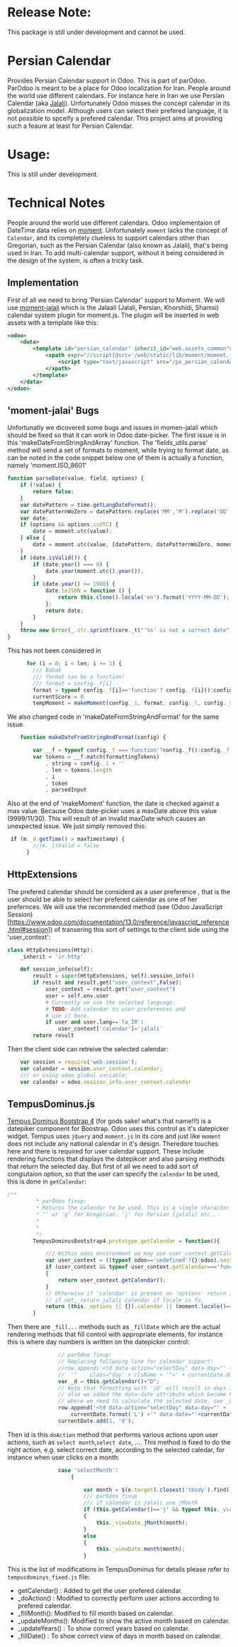 Release Note:
============
This package is still under development and cannot be used.

Persian Calendar
================
Provides Persian Calendar support in Odoo.
This is part of parOdoo. ParOdoo is meant to be a place for Odoo localization for Iran.
People around the world use different calendars. For instance here in Iran we use Persian Calendar (aka [Jalali](https://en.wikipedia.org/wiki/Jalali_calendar)). Unfortunately Odoo misses the concept calendar in its globalization model. Although users can select their prefered language, it is not possible to spceify a prefered calendar. This project aims at providing such a feaure at least for Persian Calendar.


Usage:
=====
This is still under development.

Technical Notes
===============
People around the world use different calendars. Odoo implementaion of DateTime data relies on [moment](https://github.com/moment/moment). Unfortunately `moment` lacks the concept of `Calendar`,  and its completely clueless to support calendars other than Gregorian, such as the Persian Calendar (also known as Jalali), that's being used in Iran.
To add multi-calendar support, without it being considered in the design of the system, is often a tricky task. 

## Implementation
First of all we need to bring 'Persian Calendar' support to Moment. We will use [moment-jalali](https://github.com/jalaali/moment-jalaali) which is the Jalaali (Jalali, Persian, Khorshidi, Shamsi) calendar system plugin for moment.js. The plugin will be inserted in web assets with a template like this:

```xml
<odoo>
    <data>
        <template id="persian_calendar" inherit_id="web.assets_common">
            <xpath expr="//script[@src='/web/static/lib/moment/moment.js']" position="after">
            	<script type="text/javascript" src="/po_persian_calendar/static/src/js/moment-jalaali.js"></script>
            </xpath>
        </template>
    </data>
</odoo>
```


## 'moment-jalai' Bugs
Unfortunatly we dicovered some bugs and issues in momen-jalali which should be fixed so that it can work in Odoo date-picker.
The first issue is in this 'makeDateFromStringAndArray' function. The 'fields_utils.parse' method will send a set of formats to moment, while trying to format date, as can be noted in the code snippet below one of them is actually a function, namely 'moment.ISO_8601'
```js
function parseDate(value, field, options) {
    if (!value) {
        return false;
    }
    var datePattern = time.getLangDateFormat();
    var datePatternWoZero = datePattern.replace('MM','M').replace('DD','D');
    var date;
    if (options && options.isUTC) {
        date = moment.utc(value);
    } else {
        date = moment.utc(value, [datePattern, datePatternWoZero, moment.ISO_8601]);
    }
    if (date.isValid()) {
        if (date.year() === 0) {
            date.year(moment.utc().year());
        }
        if (date.year() >= 1900) {
            date.toJSON = function () {
                return this.clone().locale('en').format('YYYY-MM-DD');
            };
            return date;
        }
    }
    throw new Error(_.str.sprintf(core._t("'%s' is not a correct date"), value));
}

```

This has not been considered in 

```js
      for (i = 0; i < len; i += 1) {
        /// Babak
        /// format can be a function!
        /// format = config._f[i]
        format = typeof config._f[i]=='function'? config._f[i]():config._f[i];
        currentScore = 0
        tempMoment = makeMoment(config._i, format, config._l, config._strict, utc)

```

We also changed code in 'makeDateFromStringAndFormat' for the same issue.

```js
    function makeDateFromStringAndFormat(config) {

        var __f = typeof config._f ==='function'?config._f():config._f;
        var tokens = __f.match(formattingTokens)
            , string = config._i + ''
            , len = tokens.length
            , i
            , token
            , parsedInput
```

Also at the end of 'makeMoment' function, the date is checked against a max value. Because Odoo date-picker uses a maxDate above this value (9999/11/30). This will result of an invalid maxDate which causes an unexpected issue. We just simply removed this:

```js
 if (m._d.getTime() > maxTimestamp) {
        //jm._isValid = false
      }
```

## HttpExtensions
The prefered calendar should be considerd as a user preference , that is the user should be able to select her prefered calendar as one of her prefernces. We will use the recommended method (see (Odoo JavaScript Session)[https://www.odoo.com/documentation/13.0/reference/javascript_reference.html#session]) of transering this sort of settings to the client side using the 'user_context':

```py
class HttpExtensions(Http):
    _inherit = 'ir.http'

    def session_info(self):
        result = super(HttpExtensions, self).session_info()
        if result and result.get("user_context",False):
            user_context = result.get("user_context")
            user = self.env.user
            # Currently we use the selected language.
            # TODO: Add calendar to user preferences and
            # use it here.
            if user and user.lang=='fa_IR':
                user_context['calendar']='jalali'
        return result
```
Then the client side can retreive the selected calendar:

```js
    var session = require('web.session');
    var calendar = session.user_context.calendar;
    /// or using odoo global variable:
    var calendar = odoo.session_info.user_context.calendar
```
## TempusDominus.js
[Tempus Dominus Bootstrap 4](https://github.com/tempusdominus/bootstrap-4) (for gods sake! what's that name!!!) is a datepiker component for Boostrap. Odoo uses this control as it's datepicker widget. Tempus uses `jQuery` and `moment.js` in its core and just like `moment` does not include any national calendar in it's design. Theredore touches here and there is required for user calendar support. These include rendering functions that displays the datepikcer and also parsing methods that return the selected day. But first of all we need to add sort of congiutaion option, so that the user can specify the `calendar` to be used, this is done in `getCalendar`:
```js
/**
         * parOdoo fixup: 
         * Returns the calendar to be used. This is a single character such as
         * '' or 'g' for Gregorian. 'j' for Persian (jalali) etc...
         * 
         * 
         */
        TempusDominusBootstrap4.prototype.getCalendar = function(){

            /// Within odoo environment we may use user_context.getCalendar
            var user_context = ((typeof odoo=='undefined'?{}:odoo).session_info ||{}).user_context;
            if (user_context && typeof user_context.getCalendar==='function')
            {
                return user_context.getCalendar();
            }
            // Otherwise if 'calendar' is present on 'options' return it
            // if not, return jalali calendar if locale is fa.
            return (this._options || {}).calendar || (moment.locale()=='fa'?'j':'');
        }
```
Then there are `_fill...` methods such as `_fillDate` which are the actual rendering methods that fill control with appropriate elements, for instance this is where day numbers is written on the datepicker control:
```js
                // parOdoo fixup:
                // Replacing follwoing line for calendar support:
                //row.append('<td data-action="selectDay" data-day="' + currentDate.format('L') +
                //  '"    class="day' + clsName + '">' + currentDate.date() + '</td>');
                var _d = this.getCalendar()+"D";
                // Note that formatting with 'jD' will result in days in Persian Calendar.
                // also we added the data-date attribute which become handy in click events
                // where we need to calculate the selected date. see _doAction.
                row.append('<td data-action="selectDay" data-day="' + 
                    currentDate.format('L') +'" data-date="'+currentDate.format("YYYY-MM-DD") +'" class="day' + clsName + '">' + currentDate.format(_d) + '</td>');
                currentDate.add(1, 'd');

```
Then id is this `doAction` method that performs various actions upon user actions, such as `select month`,`select date`, .... This method is fixed to do the right action, e.g. select correct date, according to the selected caledar, for instance when user clicks on a month:
```js
                case 'selectMonth':
                    {

                        var month = $(e.target).closest('tbody').find('span').index($(e.target));
                        /// parOdoo fixup
                        /// if calendar is jalali use jMonth
                        if (this.getCalendar()=='j' && typeof this._viewDate.jMonth=='function')
                        {
                            this._viewDate.jMonth(month);
                        }
                        else
                        {
                            this._viewDate.month(month);
                        }

```

This is the list of modifications in TempusDominus for details please refer to `tempusdominys_fixed.js` file:
* getCalendar() : Added to get the user prefered calendar.
* _doAction() : Modified to correctly perform user actions according to prefered calendar.
* _fillMonth(): Modified to fill month based on calendar.
* _updateMonths(): Modified to show the active month based on calendar.
* _updateYears() : To show correct years based on calendar.
* _fillDate() : To show correct view of days in month based on calendar.


